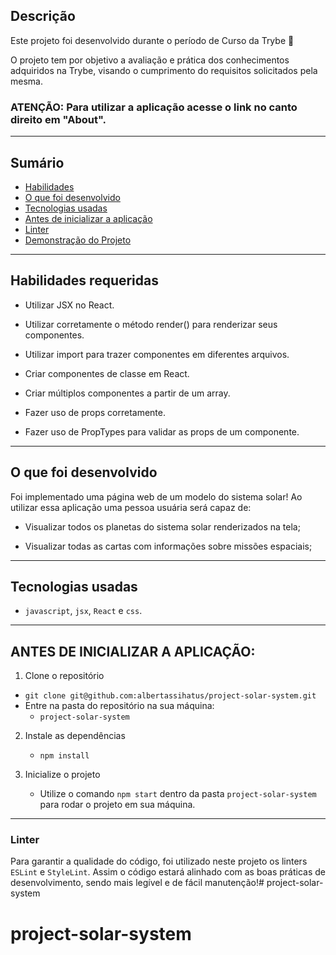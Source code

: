 ## Descrição

Este projeto foi desenvolvido durante o período de Curso da Trybe 🚀

O projeto tem por objetivo a avaliação e prática dos conhecimentos adquiridos na Trybe, visando o cumprimento do requisitos solicitados pela mesma.

### ATENÇÃO: Para utilizar a aplicação acesse o link no canto direito em "About".

---

## Sumário

- [Habilidades](#habilidades-requeridas)
- [O que foi desenvolvido](#o-que-foi-desenvolvido)
- [Tecnologias usadas](#tecnologias-usadas)
- [Antes de inicializar a aplicação](#antes-de-inicializar-a-aplicação)
- [Linter](#linter)
- [Demonstração do Projeto](#desmontração-de-uso)

---

## Habilidades requeridas

- Utilizar JSX no React.

- Utilizar corretamente o método render() para renderizar seus componentes.

- Utilizar import para trazer componentes em diferentes arquivos.

- Criar componentes de classe em React.

- Criar múltiplos componentes a partir de um array.

- Fazer uso de props corretamente.

- Fazer uso de PropTypes para validar as props de um componente.

---

## O que foi desenvolvido

Foi implementado uma página web de um modelo do sistema solar! Ao utilizar essa aplicação uma pessoa usuária será capaz de:

- Visualizar todos os planetas do sistema solar renderizados na tela;

- Visualizar todas as cartas com informações sobre missões espaciais;

---

## Tecnologias usadas

- `javascript`, `jsx`, `React` e `css`.

---

## ANTES DE INICIALIZAR A APLICAÇÃO:

1. Clone o repositório
  * `git clone git@github.com:albertassihatus/project-solar-system.git`
  * Entre na pasta do repositório na sua máquina:
    * `project-solar-system`

2. Instale as dependências
   * `npm install`

3.  Inicialize o projeto
    * Utilize o comando `npm start` dentro da pasta `project-solar-system` para rodar o projeto em sua máquina.

---

### Linter

Para garantir a qualidade do código, foi utilizado neste projeto os linters `ESLint` e `StyleLint`.
Assim o código estará alinhado com as boas práticas de desenvolvimento, sendo mais legível
e de fácil manutenção!# project-solar-system
# project-solar-system
